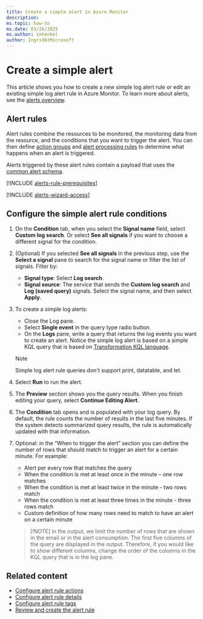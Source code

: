 ```yaml
---
title: Create a simple alert in Azure Monitor
description: 
ms.topic: how-to 
ms.date: 03/26/2025
ms.author: inhenkel
author: IngridAtMicrosoft
---
```


# Create a simple alert

This article shows you how to create a new simple log alert rule or edit an existing simple log alert rule in Azure Monitor. To learn more about alerts, see the [alerts overview](alerts-overview.md).

## Alert rules

Alert rules combine the resources to be monitored, the monitoring data from the resource, and the conditions that you want to trigger the alert. You can then define [action groups](action-groups.md) and [alert processing rules](alerts-action-rules.md) to determine what happens when an alert is triggered.

Alerts triggered by these alert rules contain a payload that uses the [common alert schema](alerts-common-schema.md).

[!INCLUDE [alerts-rule-prerequisites](includes/alerts-rule-prerequisites.md)]

[!INCLUDE [alerts-wizard-access](includes/alerts-wizard-access.md)]

## Configure the simple alert rule conditions

1.  On the **Condition** tab, when you select the **Signal name** field, select **Custom log search**. Or select **See all signals** if you want to choose a different signal for the condition.
2.  (Optional) If you selected **See all signals** in the previous step, use the **Select a signal** pane to search for the signal name or filter the list of signals. Filter by:
    -   **Signal type**: Select **Log search**.
    -   **Signal source**: The service that sends the **Custom log search** and **Log (saved query)** signals. Select the signal name, and then select **Apply**.
3.  To create a simple log alerts:
    -   Close the Log pane.
    -   Select **Single event** in the query type radio button.
    -   On the **Logs** pane, write a query that returns the log events you want to create an alert. Notice the simple log alert is based on a simple KQL query that is based on [Transformation KQL language](/azure/azure-monitor/essentials/data-collection-transformations-structure#supported-kql-features).
    
    > [!NOTE]
    > Simple log alert rule queries don't support print, datatable, and let.

4.  Select **Run** to run the alert.
5.  The **Preview** section shows you the query results. When you finish editing your query, select **Continue Editing Alert**.
6.  The **Condition** tab opens and is populated with your log query. By default, the rule counts the number of results in the last five minutes. If the system detects summarized query results, the rule is automatically updated with that information.
7.  Optional: in the “When to trigger the alert” section you can define the number of rows that should match to trigger an alert for a certain minute. For example:
    -   Alert per every row that matches the query
    -   When the condition is met at least once in the minute – one row matches
    -   When the condition is met at least twice in the minute - two rows match
    -   When the condition is met at least three times in the minute - three rows match
    -   Custom definition of how many rows need to match to have an alert on a certain minute

    > [!NOTE] in the output, we limit the number of rows that are shown in the email or in the alert consumption. The first five columns of the query are displayed in the output. Therefore, if you would like to show different columns, change the order of the columns in the KQL query that is in the log pane.

## Related content

- [Configure alert rule actions](alerts-create-log-alert-rule.md#configure-alert-rule-actions)
- [Configure alert rule details](alerts-create-log-alert-rule.md#configure-alert-rule-details)
- [Configure alert rule tags](alerts-create-log-alert-rule.md#configure-alert-rule-tags)
- [Review and create the alert rule](alerts-create-log-alert-rule.md#review-and-create-the-alert-rule)
